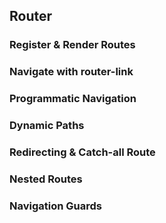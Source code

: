 ## Router
### Register & Render Routes
### Navigate with router-link
### Programmatic Navigation
### Dynamic Paths
### Redirecting & Catch-all Route
### Nested Routes
### Navigation Guards
